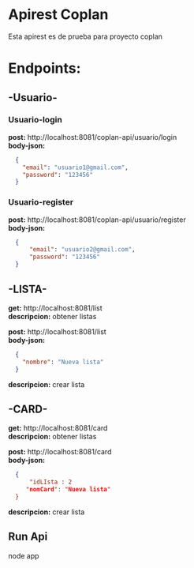 # Apirest Coplan
Esta apirest es de prueba para proyecto coplan
# Endpoints:

## -Usuario-

### Usuario-login
**post:** http://localhost:8081/coplan-api/usuario/login  
**body-json:**
````json
  {
    "email": "usuario1@gmail.com", 
    "password": "123456"
  }
````

### Usuario-register
**post:** http://localhost:8081/coplan-api/usuario/register  
**body-json:**
````json
  {
      "email": "usuario2@gmail.com", 
      "password": "123456"
  }
````

## -LISTA-
**get:** http://localhost:8081/list  
**descripcion:** obtener listas

**post:** http://localhost:8081/list  
**body-json:** 
````json
  { 
    "nombre": "Nueva lista" 
  }  
````

**descripcion:** crear lista

## -CARD-
**get:** http://localhost:8081/card  
**descripcion:** obtener listas  

**post:** http://localhost:8081/card  
**body-json:**
````json 
  {
      "idLIsta : 2
     "nomCard": "Nueva lista"
  }
````
**descripcion:** crear lista

## Run Api

node app
